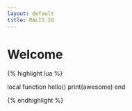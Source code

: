 ```yaml
---
layout: default
title: RALIS.IO
---
```


# Welcome

{% highlight lua %}

local function hello()
    print(awesome)
end

{% endhighlight %}
